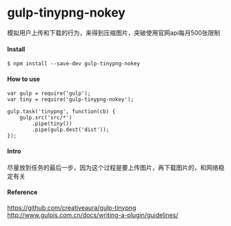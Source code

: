 # gulp-tinypng-nokey
模拟用户上传和下载的行为，来得到压缩图片，突破使用官网api每月500张限制

#### Install
```
$ npm install --save-dev gulp-tinypng-nokey
```

#### How to use
```
var gulp = require('gulp');
var tiny = require('gulp-tinypng-nokey');

gulp.task('tinypng', function(cb) {
    gulp.src('src/*')
        .pipe(tiny())
        .pipe(gulp.dest('dist'));
});
```

#### Intro
尽量放到任务的最后一步，因为这个过程是要上传图片，再下载图片的，和网络稳定有关

#### Reference
https://github.com/creativeaura/gulp-tinypng  
http://www.gulpjs.com.cn/docs/writing-a-plugin/guidelines/
